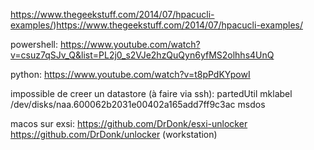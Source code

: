 https://www.thegeekstuff.com/2014/07/hpacucli-examples/)https://www.thegeekstuff.com/2014/07/hpacucli-examples/

powershell:
https://www.youtube.com/watch?v=csuz7qSJv_Q&list=PL2j0_s2VJe2hzQuQyn6yfMS2olhhs4UnQ

python:
https://www.youtube.com/watch?v=t8pPdKYpowI

impossible de creer un datastore (à faire via ssh):
partedUtil mklabel /dev/disks/naa.600062b2031e00402a165add7ff9c3ac msdos

macos sur exsi:
https://github.com/DrDonk/esxi-unlocker
https://github.com/DrDonk/unlocker (workstation)
